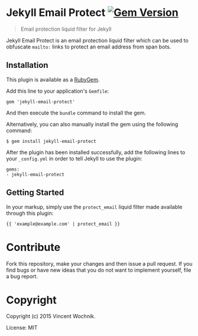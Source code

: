 # Jekyll Email Protect [![Gem Version](https://badge.fury.io/rb/jekyll-email-protect.png)](http://badge.fury.io/rb/jekyll-email-protect)

> Email protection liquid filter for Jekyll

Jekyll Email Protect is an email protection liquid filter which can be used to obfuscate `mailto:` links to protect an email address from span bots.

## Installation

This plugin is available as a [RubyGem][ruby-gem].

Add this line to your application's `Gemfile`:

```
gem 'jekyll-email-protect'
```

And then execute the `bundle` command to install the gem.

Alternatively, you can also manually install the gem using the following command:

```
$ gem install jekyll-email-protect
```

After the plugin has been installed successfully, add the following lines to your `_config.yml` in order to tell Jekyll to use the plugin:

```
gems:
- jekyll-email-protect
```

## Getting Started

In your markup, simply use the `protect_email` liquid filter made available through this plugin:

```
{{ 'example@example.com' | protect_email }}
```

# Contribute

Fork this repository, make your changes and then issue a pull request. If you find bugs or have new ideas that you do not want to implement yourself, file a bug report.

# Copyright

Copyright (c) 2015 Vincent Wochnik.

License: MIT

[ruby-gem]: https://rubygems.org/gems/jekyll-language-plugin
